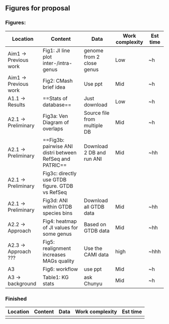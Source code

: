 ## Figures for proposal



### Figures:

| Location              | Content                                                  | Data                         | Work complexity | Est time |
| --------------------- | -------------------------------------------------------- | ---------------------------- | --------------- | -------- |
| Aim1 -> Previous work | Fig1: JI line plot inter-/intra-genus                    | genome from 2 close genus    | Low             | ~h       |
| Aim1 -> Previous work | Fig2: CMash brief idea                                   | Use ppt                      | Mid             | ~h       |
| A1.1 -> Results       | ==Stats of database==                                    | Just download                | Low             | ~h       |
| A2.1 -> Preliminary   | Fig3a: Ven Diagram of overlaps                           | Source file from multiple DB | Mid             | ~h       |
| A2.1 -> Preliminary   | ==Fig3b: pairwise ANI distri between RefSeq and PATRIC== | Download 2 DB and run ANI    | Mid             | ~hh      |
| A2.1 -> Preliminary   | Fig3c: directly use GTDB figure. GTDB vs RefSeq          |                              |                 |          |
| A2.1 -> Preliminary   | Fig3d: ANI within GTDB species bins                      | Download all GTDB data       | Mid             | ~hh      |
| A2.2 -> Approach      | Fig4: heatmap of JI values for some genus                | Based on GTDB data           | Mid             | ~hh      |
| A2.3 -> Approach ???  | Fig5: realignment increases MAGs quality                 | Use the CAMI data            | high            | ~hhh     |
| A3                    | Fig6: workflow                                           | use ppt                      | Mid             | ~h       |
| A3 -> background      | Table1: KG stats                                         | ask Chunyu                   | Mid             | ~h       |



### Finished

| Location | Content | Data | Work complexity | Est time |
| -------- | ------- | ---- | --------------- | -------- |
|          |         |      |                 |          |

